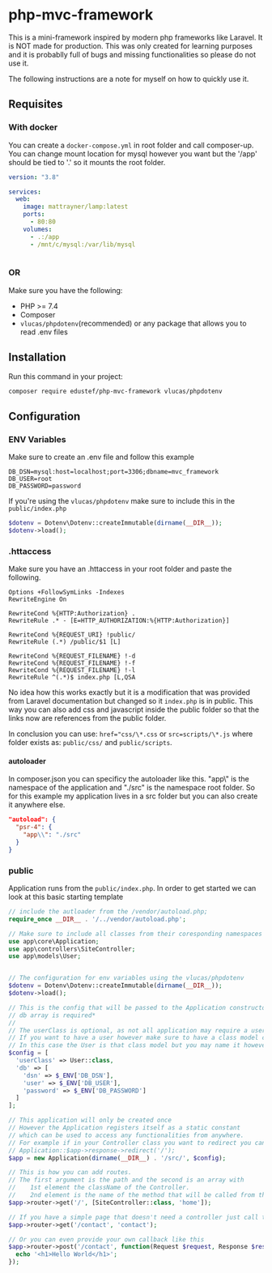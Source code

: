 # php-mvc-framework

This is a mini-framework inspired by modern php frameworks like Laravel.
It is NOT made for production. This was only created for learning purposes and it is probablly full of bugs and missing functionalities so please do not use it.

The following instructions are a note for myself on how to quickly use it.

## Requisites

### With docker

You can create a `docker-compose.yml` in root folder and call composer-up. You can change mount location for mysql however you want but the '/app' should be tied to '.' so it mounts the root folder. 

```yml
version: "3.8"

services:
  web:
    image: mattrayner/lamp:latest
    ports: 
      - 80:80
    volumes:
      - .:/app
      - /mnt/c/mysql:/var/lib/mysql
    
```

### OR

Make sure you have the following:
 - PHP >= 7.4
 - Composer 
 - `vlucas/phpdotenv`(recommended) or any package that allows you to read .env files

## Installation

Run this command in your project:

`composer require edustef/php-mvc-framework vlucas/phpdotenv`

## Configuration

### ENV Variables
Make sure to create an .env file and follow this example
```
DB_DSN=mysql:host=localhost;port=3306;dbname=mvc_framework
DB_USER=root
DB_PASSWORD=password
```

If you're using the `vlucas/phpdotenv` make sure to include this in the `public/index.php`

```php
$dotenv = Dotenv\Dotenv::createImmutable(dirname(__DIR__));
$dotenv->load();
```

### .httaccess

Make sure you have an .httaccess in your root folder and paste the following.
```
Options +FollowSymLinks -Indexes
RewriteEngine On

RewriteCond %{HTTP:Authorization} .
RewriteRule .* - [E=HTTP_AUTHORIZATION:%{HTTP:Authorization}]

RewriteCond %{REQUEST_URI} !public/
RewriteRule (.*) /public/$1 [L]

RewriteCond %{REQUEST_FILENAME} !-d
RewriteCond %{REQUEST_FILENAME} !-f
RewriteCond %{REQUEST_FILENAME} !-l
RewriteRule ^(.*)$ index.php [L,QSA
```

No idea how this works exactly but it is a modification that was provided from Laravel documentation but changed so it `index.php` is in public. 
This way you can also add css and javascript inside the public folder so that the links now are references from the public folder. 

In conclusion you can use: `href="css/\*.css` or `src=scripts/\*.js` where folder exists as: `public/css/` and `public/scripts`.

#### autoloader 

In composer.json you can specificy the autoloader like this. "app\\" is the namespace of the application and "./src" is the namespace root folder. So for this example my application lives in a src folder but you can also create it anywhere else.

```json
"autoload": {
  "psr-4": {
    "app\\": "./src"
  }
}
```

### public

Application runs from the `public/index.php`. In order to get started we can look at this basic starting template

```php
// include the autloader from the /vendor/autoload.php;
require_once __DIR__ . '/../vendor/autoload.php';

// Make sure to include all classes from their coresponding namespaces
use app\core\Application;
use app\controllers\SiteController;
use app\models\User;


// The configuration for env variables using the vlucas/phpdotenv
$dotenv = Dotenv\Dotenv::createImmutable(dirname(__DIR__));
$dotenv->load();

// This is the config that will be passed to the Application constructor
// db array is required*
// 
// The userClass is optional, as not all application may require a user
// If you want to have a user however make sure to have a class model created which extends DatabaseModel. 
// In this case the User is that class model but you may name it however you want
$config = [
  'userClass' => User::class,
  'db' => [
    'dsn' => $_ENV['DB_DSN'],
    'user' => $_ENV['DB_USER'],
    'password' => $_ENV['DB_PASSWORD']
  ]
];

// This application will only be created once
// However the Application registers itself as a static constant
// which can be used to access any functionalities from anywhere. 
// For example if in your Controller class you want to redirect you can call
// Application::$app->response->redirect('/');
$app = new Application(dirname(__DIR__) . '/src/', $config);

// This is how you can add routes. 
// The first argument is the path and the second is an array with 
//    1st element the className of the Controller. 
//    2nd element is the name of the method that will be called from the Controller.
$app->router->get('/', [SiteController::class, 'home']);

// If you have a simple page that doesn't need a controller just call the path and the name of the view.
$app->router->get('/contact', 'contact');

// Or you can even provide your own callback like this
$app->router->post('/contact', function(Request $request, Response $response) {
  echo '<h1>Hello World</h1>';
});
```
